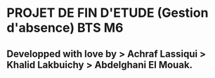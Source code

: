 # PROJET DE FIN D'ETUDE (Gestion d'absence) BTS M6

## Developped with love by > Achraf Lassiqui > Khalid Lakbuichy > Abdelghani El Mouak.